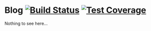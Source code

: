 # Blog [![Build Status](https://travis-ci.org/jacegu/blog.svg?branch=master)](https://travis-ci.org/jacegu/blog) [![Test Coverage](https://codeclimate.com/github/jacegu/blog/badges/coverage.svg)](https://codeclimate.com/github/jacegu/blog)

Nothing to see here...
